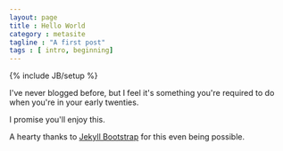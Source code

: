 ```yaml
---
layout: page
title : Hello World
category : metasite
tagline : "A first post"
tags : [ intro, beginning]
---
```

{% include JB/setup %}

I've never blogged before, but I feel it's something you're required to do when you're in your early twenties.

I promise you'll enjoy this.

A hearty thanks to [Jekyll Bootstrap](http://jekyllbootstrap.com/) for this even being possible.
